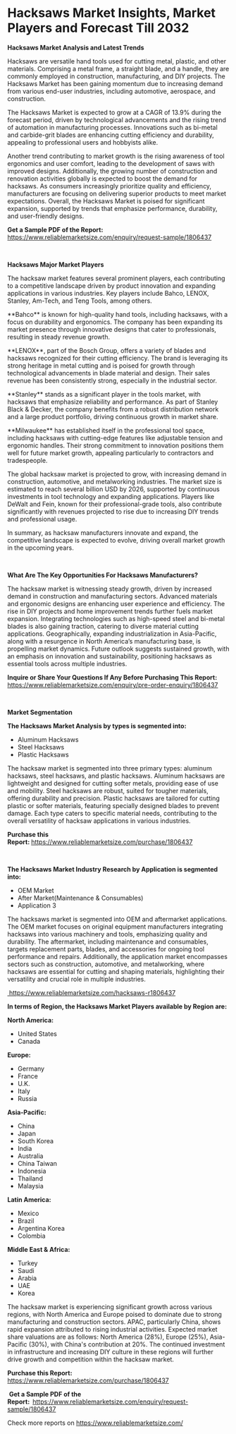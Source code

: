<p><h1>Hacksaws Market Insights, Market Players and Forecast Till 2032</h1></p><p><strong>Hacksaws Market Analysis and Latest Trends</strong></p>
<p><p>Hacksaws are versatile hand tools used for cutting metal, plastic, and other materials. Comprising a metal frame, a straight blade, and a handle, they are commonly employed in construction, manufacturing, and DIY projects. The Hacksaws Market has been gaining momentum due to increasing demand from various end-user industries, including automotive, aerospace, and construction.</p><p>The Hacksaws Market is expected to grow at a CAGR of 13.9% during the forecast period, driven by technological advancements and the rising trend of automation in manufacturing processes. Innovations such as bi-metal and carbide-grit blades are enhancing cutting efficiency and durability, appealing to professional users and hobbyists alike.</p><p>Another trend contributing to market growth is the rising awareness of tool ergonomics and user comfort, leading to the development of saws with improved designs. Additionally, the growing number of construction and renovation activities globally is expected to boost the demand for hacksaws. As consumers increasingly prioritize quality and efficiency, manufacturers are focusing on delivering superior products to meet market expectations. Overall, the Hacksaws Market is poised for significant expansion, supported by trends that emphasize performance, durability, and user-friendly designs.</p></p>
<p><strong>Get a Sample PDF of the Report:&nbsp;</strong> <a href="https://www.reliablemarketsize.com/enquiry/request-sample/1806437?utm_campaign=3205&utm_medium=2&utm_source=Github&utm_content=ia&utm_term=11042025&utm_id=hacksaws">https://www.reliablemarketsize.com/enquiry/request-sample/1806437</a></p>
<p>&nbsp;</p>
<p><strong>Hacksaws Major Market Players</strong></p>
<p><p>The hacksaw market features several prominent players, each contributing to a competitive landscape driven by product innovation and expanding applications in various industries. Key players include Bahco, LENOX, Stanley, Am-Tech, and Teng Tools, among others.</p><p>**Bahco** is known for high-quality hand tools, including hacksaws, with a focus on durability and ergonomics. The company has been expanding its market presence through innovative designs that cater to professionals, resulting in steady revenue growth. </p><p>**LENOX**, part of the Bosch Group, offers a variety of blades and hacksaws recognized for their cutting efficiency. The brand is leveraging its strong heritage in metal cutting and is poised for growth through technological advancements in blade material and design. Their sales revenue has been consistently strong, especially in the industrial sector.</p><p>**Stanley** stands as a significant player in the tools market, with hacksaws that emphasize reliability and performance. As part of Stanley Black & Decker, the company benefits from a robust distribution network and a large product portfolio, driving continuous growth in market share.</p><p>**Milwaukee** has established itself in the professional tool space, including hacksaws with cutting-edge features like adjustable tension and ergonomic handles. Their strong commitment to innovation positions them well for future market growth, appealing particularly to contractors and tradespeople.</p><p>The global hacksaw market is projected to grow, with increasing demand in construction, automotive, and metalworking industries. The market size is estimated to reach several billion USD by 2026, supported by continuous investments in tool technology and expanding applications. Players like DeWalt and Fein, known for their professional-grade tools, also contribute significantly with revenues projected to rise due to increasing DIY trends and professional usage.</p><p>In summary, as hacksaw manufacturers innovate and expand, the competitive landscape is expected to evolve, driving overall market growth in the upcoming years.</p></p>
<p>&nbsp;</p>
<p><strong>What Are The Key Opportunities For Hacksaws Manufacturers?</strong></p>
<p><p>The hacksaw market is witnessing steady growth, driven by increased demand in construction and manufacturing sectors. Advanced materials and ergonomic designs are enhancing user experience and efficiency. The rise in DIY projects and home improvement trends further fuels market expansion. Integrating technologies such as high-speed steel and bi-metal blades is also gaining traction, catering to diverse material cutting applications. Geographically, expanding industrialization in Asia-Pacific, along with a resurgence in North America’s manufacturing base, is propelling market dynamics. Future outlook suggests sustained growth, with an emphasis on innovation and sustainability, positioning hacksaws as essential tools across multiple industries.</p></p>
<p><strong>Inquire or Share Your Questions If Any Before Purchasing This Report:</strong> <a href="https://www.reliablemarketsize.com/enquiry/pre-order-enquiry/1806437?utm_campaign=3205&utm_medium=2&utm_source=Github&utm_content=ia&utm_term=11042025&utm_id=hacksaws">https://www.reliablemarketsize.com/enquiry/pre-order-enquiry/1806437</a></p>
<p>&nbsp;</p>
<p><strong>Market Segmentation</strong></p>
<p><strong>The Hacksaws Market Analysis by types is segmented into:</strong></p>
<p><ul><li>Aluminum Hacksaws</li><li>Steel Hacksaws</li><li>Plastic Hacksaws</li></ul></p>
<p><p>The hacksaw market is segmented into three primary types: aluminum hacksaws, steel hacksaws, and plastic hacksaws. Aluminum hacksaws are lightweight and designed for cutting softer metals, providing ease of use and mobility. Steel hacksaws are robust, suited for tougher materials, offering durability and precision. Plastic hacksaws are tailored for cutting plastic or softer materials, featuring specially designed blades to prevent damage. Each type caters to specific material needs, contributing to the overall versatility of hacksaw applications in various industries.</p></p>
<p><strong>Purchase this Report:&nbsp;</strong><a href="https://www.reliablemarketsize.com/purchase/1806437?utm_campaign=3205&utm_medium=2&utm_source=Github&utm_content=ia&utm_term=11042025&utm_id=hacksaws">https://www.reliablemarketsize.com/purchase/1806437</a></p>
<p>&nbsp;</p>
<p><strong>The Hacksaws Market Industry Research by Application is segmented into:</strong></p>
<p><ul><li>OEM Market</li><li>After Market(Maintenance & Consumables)</li><li>Application 3</li></ul></p>
<p><p>The hacksaws market is segmented into OEM and aftermarket applications. The OEM market focuses on original equipment manufacturers integrating hacksaws into various machinery and tools, emphasizing quality and durability. The aftermarket, including maintenance and consumables, targets replacement parts, blades, and accessories for ongoing tool performance and repairs. Additionally, the application market encompasses sectors such as construction, automotive, and metalworking, where hacksaws are essential for cutting and shaping materials, highlighting their versatility and crucial role in multiple industries.</p></p>
<p><a href="https://www.reliablemarketsize.com/hacksaws-r1806437?utm_campaign=3205&utm_medium=2&utm_source=Github&utm_content=ia&utm_term=11042025&utm_id=hacksaws">&nbsp;https://www.reliablemarketsize.com/hacksaws-r1806437</a></p>
<p><strong>In terms of Region, the Hacksaws Market Players available by Region are:</strong></p>
<p>
    <p> <strong> North America: </strong>
        <ul>
            <li>United States</li>
            <li>Canada</li>
        </ul>
        </p> 
    <p> <strong> Europe: </strong>
        <ul>
            <li>Germany</li>
            <li>France</li>
            <li>U.K.</li>
            <li>Italy</li>
            <li>Russia</li>
        </ul>
        </p> 
    <p> <strong> Asia-Pacific: </strong>
        <ul>
            <li>China</li>
            <li>Japan</li>
            <li>South Korea</li>
            <li>India</li>
            <li>Australia</li>
            <li>China Taiwan</li>
            <li>Indonesia</li>
            <li>Thailand</li>
            <li>Malaysia</li>
        </ul>
        </p> 
    <p> <strong> Latin America: </strong>
        <ul>
            <li>Mexico</li>
            <li>Brazil</li>
            <li>Argentina Korea</li>
            <li>Colombia</li>
        </ul>
        </p> 
    <p> <strong> Middle East & Africa: </strong>
        <ul>
            <li>Turkey</li>
            <li>Saudi</li>
            <li>Arabia</li>
            <li>UAE</li>
            <li>Korea</li>
        </ul>
    </p>
    </p>
<p><p>The hacksaw market is experiencing significant growth across various regions, with North America and Europe poised to dominate due to strong manufacturing and construction sectors. APAC, particularly China, shows rapid expansion attributed to rising industrial activities. Expected market share valuations are as follows: North America (28%), Europe (25%), Asia-Pacific (30%), with China's contribution at 20%. The continued investment in infrastructure and increasing DIY culture in these regions will further drive growth and competition within the hacksaw market.</p></p>
<p><strong>Purchase this Report: </strong><a href="https://www.reliablemarketsize.com/purchase/1806437?utm_campaign=3205&utm_medium=2&utm_source=Github&utm_content=ia&utm_term=11042025&utm_id=hacksaws">https://www.reliablemarketsize.com/purchase/1806437</a></p>
<p>&nbsp;<strong>Get a Sample PDF of the Report:&nbsp;&nbsp;</strong><a href="https://www.reliablemarketsize.com/enquiry/request-sample/1806437?utm_campaign=3205&utm_medium=2&utm_source=Github&utm_content=ia&utm_term=11042025&utm_id=hacksaws">https://www.reliablemarketsize.com/enquiry/request-sample/1806437</a></p>
<p><strong></strong></p>
<p>Check more reports on <a href="https://www.reliablemarketsize.com/?utm_campaign=3205&utm_medium=2&utm_source=Github&utm_content=ia&utm_term=11042025&utm_id=hacksaws">https://www.reliablemarketsize.com/</a></p>
